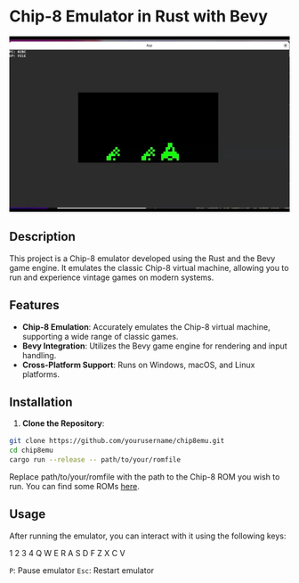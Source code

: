 # Chip-8 Emulator in Rust with Bevy

![Chip-8 Emulator Screenshot](screenshot.webp)

## Description

This project is a Chip-8 emulator developed using the Rust and the Bevy game engine. It emulates the classic Chip-8 virtual machine, allowing you to run and experience vintage games on modern systems.

## Features

- **Chip-8 Emulation**: Accurately emulates the Chip-8 virtual machine, supporting a wide range of classic games.
- **Bevy Integration**: Utilizes the Bevy game engine for rendering and input handling.
- **Cross-Platform Support**: Runs on Windows, macOS, and Linux platforms.

## Installation

1. **Clone the Repository**:

```bash
git clone https://github.com/yourusername/chip8emu.git
cd chip8emu
cargo run --release -- path/to/your/romfile
```

Replace path/to/your/romfile with the path to the Chip-8 ROM you wish to run. You can find some ROMs [here](https://github.com/kripod/chip8-roms).

## Usage

After running the emulator, you can interact with it using the following keys:

1 2 3 4
Q W E R
A S D F
Z X C V

`P`: Pause emulator
`Esc`: Restart emulator
